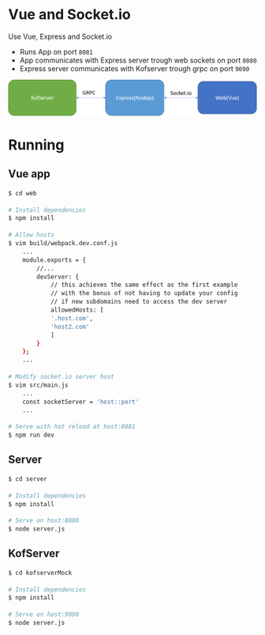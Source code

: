 # Vue and Socket.io

Use Vue, Express and Socket.io

- Runs App on port `8081`
- App communicates with Express server trough web sockets on port `8080`
- Express server communicates with Kofserver trough grpc on port `9090`

![image](https://github.com/PPPy290351/Hitcon-Agent/blob/web/web/architecture.png)

# Running

## Vue app

```bash
$ cd web

# Install dependencies
$ npm install

# Allow hosts
$ vim build/webpack.dev.conf.js
    ...
    module.exports = {
        //...
        devServer: {
            // this achieves the same effect as the first example
            // with the bonus of not having to update your config
            // if new subdomains need to access the dev server
            allowedHosts: [
            '.host.com',
            'host2.com'
            ]
        }
    };
    ...

# Modify socket.io server host 
$ vim src/main.js
    ...
    const socketServer = 'host::port'
    ...

# Serve with hot reload at host:8081
$ npm run dev
```

## Server

```bash
$ cd server

# Install dependencies
$ npm install

# Serve on host:8080
$ node server.js
```

## KofServer

```bash
$ cd kofserverMock

# Install dependencies
$ npm install

# Serve on host:9090
$ node server.js
```
